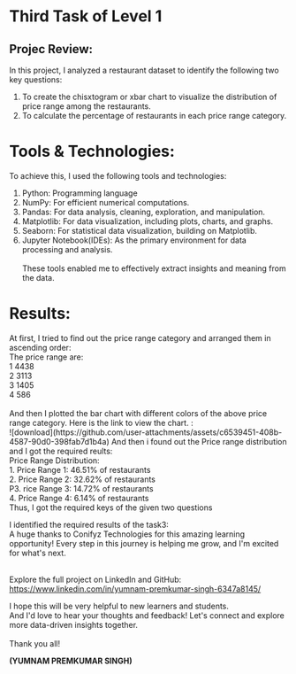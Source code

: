 <html>
  <body>
    
  <h1> Third Task of Level 1</h1>
    
  <h2>Projec Review: </h2>
In this project, I analyzed a restaurant dataset to identify the following two key questions:

1. To create the chisxtogram or xbar chart to visualize the distribution of price range among the restaurants.<br> 
2. To calculate the percentage of restaurants in each price range category.

<h1>Tools & Technologies:</h1>

To achieve this, I used the following tools and technologies:

1. Python: Programming language
2. NumPy: For efficient numerical computations.
3. Pandas: For data analysis, cleaning, exploration, and manipulation.
4. Matplotlib: For data visualization, including plots, charts, and graphs.
5. Seaborn: For statistical data visualization, building on Matplotlib.
6. Jupyter Notebook(IDEs): As the primary environment for data processing and analysis.<br><br>
These tools enabled me to effectively extract insights and meaning from the data.</p>

<h1>Results:</h1>
<p> At first, I tried to find out the price range category and arranged them in ascending order: <br>
The price range are:<br>
1    4438<br>
2    3113<br>
3    1405<br>
4     586
<br><br>
And then I plotted the bar chart with different colors of the above price range category. Here is the link to view the chart. :<br>![download](https://github.com/user-attachments/assets/c6539451-408b-4587-90d0-398fab7d1b4a)
  And then i found out the Price range distribution and I got the required reults:<br>
  Price Range Distribution:<br>
  1. Price Range 1: 46.51% of restaurants<br>
  2. Price Range 2: 32.62% of restaurants<br>
  P3. rice Range 3: 14.72% of restaurants<br>
  4. Price Range 4: 6.14% of restaurants<br>
Thus, I got the required keys of the given two questions <br>
  
  I identified the required results of the task3:<br>
A huge thanks to Conifyz Technologies for this amazing learning opportunity! Every step in this journey is helping me grow, and I'm excited for what's next.<br><br>

Explore the full project on LinkedIn and GitHub:<br>
https://www.linkedin.com/in/yumnam-premkumar-singh-6347a8145/<br>

<p>I hope this will be very helpful to new learners and students. <br>
And I'd love to hear your thoughts and feedback!
Let's connect and explore more data-driven insights together. <br><br>
Thank you all!

  <b>(YUMNAM PREMKUMAR SINGH)</b>
</p>
</body>
</html>
